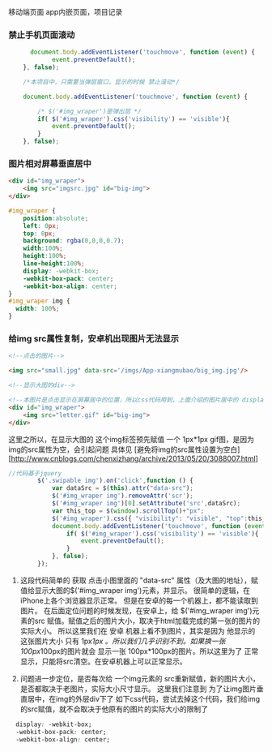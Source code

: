 移动端页面 app内嵌页面，项目记录


### 禁止手机页面滚动 

```js
	  document.body.addEventListener('touchmove', function (event) {
	        event.preventDefault();
	}, false);

	/*本项目中，只需要当弹层窗口，显示的时候 禁止滚动*/

	document.body.addEventListener('touchmove', function (event) {

		/* $('#img_wraper')是弹出层 */
        if( $('#img_wraper').css('visibility') == 'visible'){
            event.preventDefault();
        } 
    }, false);
```

### 图片相对屏幕垂直居中

```html
<div id="img_wraper">
    <img src="imgsrc.jpg" id="big-img">
</div>
```

```css
#img_wraper {
	position:absolute;
	left: 0px;
	top: 0px;
	background: rgba(0,0,0,0.7);
 	width:100%;
 	height:100%;
 	line-height:100%;
    display: -webkit-box;
    -webkit-box-pack: center;
    -webkit-box-align: center;
}
#img_wraper img {
  width: 100%;
}
```

###  给img src属性复制，安卓机出现图片无法显示

```html
<!--点击的图片-->

<img src="small.jpg" data-src='/imgs/App-xiangmubao/big_img.jpg'/>

<!--显示大图的div-->

<!--本图片是点击显示在屏幕居中的位置，所以css代码用到，上面介绍的图片居中的 display: -webkit-box;方法 对应全部css代码，见上面css -->
<div id="img_wraper">
    <img src="letter.gif" id="big-img">
</div>

````

这里之所以，在显示大图的 这个img标签预先赋值 一个 1px*1px gif图，是因为img的src属性为空，会引起问题
具体见 [避免将img的src属性设置为空白][http://www.cnblogs.com/chenxizhang/archive/2013/05/20/3088007.html]

```js
//代码基于jquery
        $('.swipable img').on('click',function () {
            var dataSrc = $(this).attr("data-src");
            $('#img_wraper img').removeAttr('scr');
            $('#img_wraper img')[0].setAttribute('src',dataSrc);
            var this_top = $(window).scrollTop()+"px";
            $('#img_wraper').css({ "visibility": "visible", "top":this_top });
            document.body.addEventListener('touchmove', function (event) {
                if( $('#img_wraper').css('visibility') == 'visible'){
                    event.preventDefault();
                } 
            }, false);
        });

```

1. 这段代码简单的 获取 点击小图里面的 "data-src" 属性（及大图的地址），赋值给显示大图的$('#img_wraper img')元素，并显示。
很简单的逻辑，在iPhone上各个浏览器显示正常。
但是在安卓的每一个机器上，都不能读取到图片。
在后面定位问题的时候发现，在安卓上，给 $('#img_wraper img')元素的src 赋值。赋值之后的图片大小，取决于html加载完成的第一张的图片的实际大小。
所以这里我们在 安卓 机器上看不到图片，其实是因为 他显示的 这张图片大小 只有  1px*1px 。所以我们几乎识别不到。如果换一张 100px*100px的图片就会 显示一张  100px*100px的图片。所以这里为了 正常显示，只能将src清空。在安卓机器上可以正常显示。

2. 问题进一步定位，是否每次给 一个img元素的 src重新赋值，新的图片大小，是否都取决于老图片，实际大小尺寸显示。
这里我们注意到 为了让img图片垂直居中，在img的外层div下了 如下css代码，尝试去掉这个代码，我们给img的src赋值，就不会取决于他原有的图片的实际大小的限制了
```css
  display: -webkit-box;
  -webkit-box-pack: center;
  -webkit-box-align: center;
```

